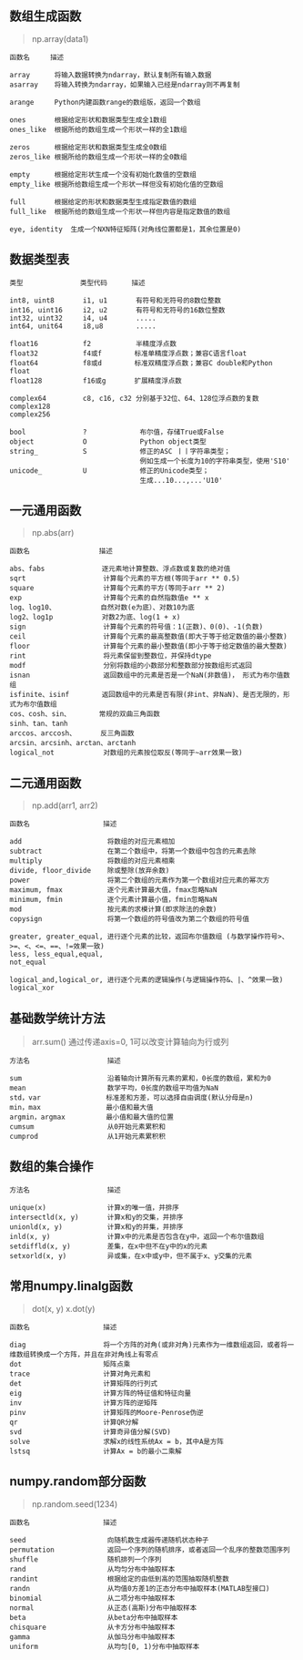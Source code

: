 ## 数组生成函数
> np.array(data1)

    函数名     描述
    
    array      将输入数据转换为ndarray，默认复制所有输入数据
    asarray    将输入转换为ndarray，如果输入已经是ndarray则不再复制
    
    arange     Python内建函数range的数组版，返回一个数组
    
    ones       根据给定形状和数据类型生成全1数组  
    ones_like  根据所给的数组生成一个形状一样的全1数组
    
    zeros      根据给定形状和数据类型生成全0数组   
    zeros_like 根据所给的数组生成一个形状一样的全0数组
    
    empty      根据给定形状生成一个没有初始化数值的空数组  
    empty_like 根据所给数组生成一个形状一样但没有初始化值的空数组
    
    full       根据给定的形状和数据类型生成指定数值的数组
    full_like  根据所给的数组生成一个形状一样但内容是指定数值的数组
    
    eye, identity  生成一个NXN特征矩阵(对角线位置都是1，其余位置是0)
## 数据类型表
    类型              类型代码      描述
    
    int8, uint8       i1, u1       有符号和无符号的8数位整数
    int16, uint16     i2, u2       有符号和无符号的16数位整数
    int32, uint32     i4, u4       .....
    int64, unit64     i8,u8        .....
    
    float16           f2           半精度浮点数
    float32           f4或f        标准单精度浮点数；兼容C语言float
    float64           f8或d        标准双精度浮点数；兼容C double和Python float
    float128          f16或g       扩展精度浮点数   
    
    complex64         c8, c16, c32 分别基于32位、64、128位浮点数的复数
    complex128        
    complex256
    
    bool              ?             布尔值，存储True或False
    object            O             Python object类型
    string_           S             修正的ASC 丨丨字符串类型；
                                    例如生成一个长度为10的字符串类型，使用'S10'
    unicode_          U             修正的Unicode类型；
                                    生成...10...,...'U10'                                                   
## 一元通用函数
> np.abs(arr)

    函数名                 描述
    
    abs、fabs              逐元素地计算整数、浮点数或复数的绝对值
    sqrt                   计算每个元素的平方根(等同于arr ** 0.5) 
    square                 计算每个元素的平方(等同于arr ** 2)
    exp                    计算每个元素的自然指数值e ** x
    log、log10、           自然对数(e为底）、对数10为底
    log2、log1p            对数2为底、log(1 + x)
    sign                   计算每个元素的符号值：1(正数)、0(0)、-1(负数)
    ceil                   计算每个元素的最高整数值(即大于等于给定数值的最小整数)
    floor                  计算每个元素的最小整数值(即小于等于给定数值的最大整数)
    rint                   将元素保留到整数位，并保持dtype
    modf                   分别将数组的小数部分和整数部分按数组形式返回
    isnan                  返回数组中的元素是否是一个NaN(非数值)， 形式为布尔值数组
    isfinite、isinf        返回数组中的元素是否有限(非int、非NaN)、是否无限的，形式为布尔值数组
    cos、cosh、sin、       常规的双曲三角函数
    sinh、tan、tanh
    arccos、arccosh、      反三角函数
    arcsin、arcsinh、arctan、arctanh
    logical_not            对数组的元素按位取反(等同于~arr效果一致) 
## 二元通用函数
> np.add(arr1, arr2)

    函数名                  描述
    
    add                     将数组的对应元素相加
    subtract                在第二个数组中，将第一个数组中包含的元素去除
    multiply                将数组的对应元素相乘
    divide, floor_divide    除或整除(放弃余数)
    power                   将第二个数组的元素作为第一个数组对应元素的幂次方
    maximum, fmax           逐个元素计算最大值，fmax忽略NaN
    minimum, fmin           逐个元素计算最小值，fmin忽略NaN
    mod                     按元素的求模计算(即求除法的余数)
    copysign                将第一个数组的符号值改为第二个数组的符号值
    
    greater, greater_equal, 进行逐个元素的比较，返回布尔值数组 (与数学操作符号>、>=、<、<=、==、!=效果一致)   
    less, less_equal,equal,   
    not_equal
    
    logical_and,logical_or, 进行逐个元素的逻辑操作(与逻辑操作符&、|、^效果一致)
    logical_xor
## 基础数学统计方法 
> arr.sum()    通过传递axis=0, 1可以改变计算轴向为行或列

    方法名                   描述
    
    sum                     沿着轴向计算所有元素的累和，0长度的数组，累和为0
    mean                    数学平均，0长度的数组平均值为NaN
    std，var                标准差和方差，可以选择自由调度(默认分母是n)
    min，max                最小值和最大值
    argmin，argmax          最小值和最大值的位置
    cumsum                  从0开始元素累积和
    cumprod                 从1开始元素累积积
## 数组的集合操作
    方法名                   描述
    
    unique(x)               计算x的唯一值，并排序
    intersectld(x, y)       计算x和y的交集，并排序
    unionld(x, y)           计算x和y的并集，并排序
    inld(x, y)              计算x中的元素是否包含在y中，返回一个布尔值数组
    setdiffld(x, y)         差集，在x中但不在y中的x的元素
    setxorld(x, y)          异或集，在x中或y中，但不属于x、y交集的元素    
## 常用numpy.linalg函数
> dot(x, y)   x.dot(y)

    函数名                  描述
    
    diag                   将一个方阵的对角(或非对角)元素作为一维数组返回，或者将一维数组转换成一个方阵，并且在非对角线上有零点
    dot                    矩阵点乘
    trace                  计算对角元素和
    det                    计算矩阵的行列式
    eig                    计算方阵的特征值和特征向量
    inv                    计算方阵的逆矩阵
    pinv                   计算矩阵的Moore-Penrose伪逆
    qr                     计算QR分解
    svd                    计算奇异值分解(SVD)
    solve                  求解x的线性系统Ax = b，其中A是方阵
    lstsq                  计算Ax = b的最小二乘解
                    
## numpy.random部分函数
> np.random.seed(1234)

    函数名                  描述
    
    seed                    向随机数生成器传递随机状态种子
    permutation             返回一个序列的随机排序，或者返回一个乱序的整数范围序列
    shuffle                 随机排列一个序列
    rand                    从均匀分布中抽取样本
    randint                 根据给定的由低到高的范围抽取随机整数
    randn                   从均值0方差1的正态分布中抽取样本(MATLAB型接口)
    binomial                从二项分布中抽取样本
    normal                  从正态(高斯)分布中抽取样本
    beta                    从beta分布中抽取样本
    chisquare               从卡方分布中抽取样本
    gamma                   从伽马分布中抽取样本
    uniform                 从均匀[0, 1)分布中抽取样本
    
